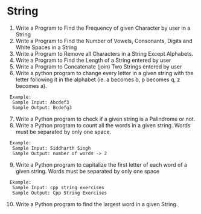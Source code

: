 # String

1) Write a Program to Find the Frequency of given Character by user in a String
2) Write a Program to Find the Number of Vowels, Consonants, Digits and White Spaces in a String
3) Write a Program to Remove all Characters in a String Except Alphabets.
4) Write a Program to Find the Length of a String entered by user
5) Write a Program to Concatenate (join) Two Strings entered by user
6) Write a python program to change every letter in a given string with the letter following it in the alphabet (ie. a becomes b, p becomes q, z becomes a).
```
 Example:
  Sample Input: Abcdef3
  Sample Output: Bcdefg3
```
7) Write a Python program to check if a given string is a Palindrome or not.
8) Write a Python program to count all the words in a given string. Words must be separated by only one space.
```
 Example:
  Sample Input: Siddharth Singh
  Sample Output: number of words -> 2
```
9) Write a Python program to capitalize the first letter of each word of a given string. Words must be separated by only one space
```
 Example:
  Sample Input: cpp string exercises
  Sample Output: Cpp String Exercises
```
10) Write a Python program to find the largest word in a given String.
